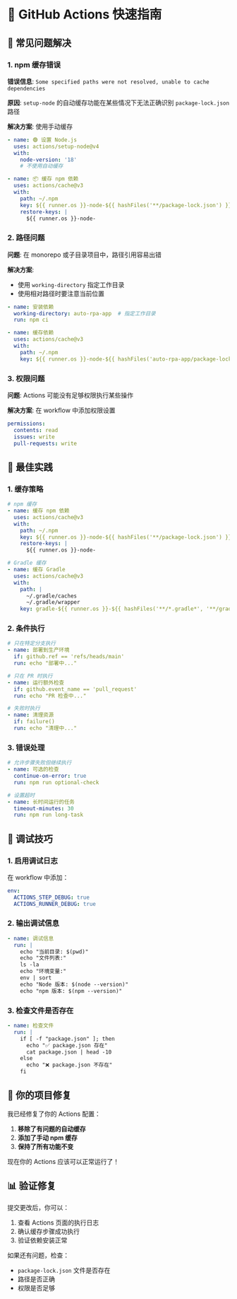 # 🚀 GitHub Actions 快速指南

## 🐛 常见问题解决

### 1. npm 缓存错误
**错误信息**: `Some specified paths were not resolved, unable to cache dependencies`

**原因**: `setup-node` 的自动缓存功能在某些情况下无法正确识别 `package-lock.json` 路径

**解决方案**: 使用手动缓存
```yaml
- name: 🟢 设置 Node.js
  uses: actions/setup-node@v4
  with:
    node-version: '18'
    # 不使用自动缓存

- name: 📦 缓存 npm 依赖
  uses: actions/cache@v3
  with:
    path: ~/.npm
    key: ${{ runner.os }}-node-${{ hashFiles('**/package-lock.json') }}
    restore-keys: |
      ${{ runner.os }}-node-
```

### 2. 路径问题
**问题**: 在 monorepo 或子目录项目中，路径引用容易出错

**解决方案**: 
- 使用 `working-directory` 指定工作目录
- 使用相对路径时要注意当前位置
```yaml
- name: 安装依赖
  working-directory: auto-rpa-app  # 指定工作目录
  run: npm ci

- name: 缓存依赖
  uses: actions/cache@v3
  with:
    path: ~/.npm
    key: ${{ runner.os }}-node-${{ hashFiles('auto-rpa-app/package-lock.json') }}
```

### 3. 权限问题
**问题**: Actions 可能没有足够权限执行某些操作

**解决方案**: 在 workflow 中添加权限设置
```yaml
permissions:
  contents: read
  issues: write
  pull-requests: write
```

## 📝 最佳实践

### 1. 缓存策略
```yaml
# npm 缓存
- name: 缓存 npm 依赖
  uses: actions/cache@v3
  with:
    path: ~/.npm
    key: ${{ runner.os }}-node-${{ hashFiles('**/package-lock.json') }}
    restore-keys: |
      ${{ runner.os }}-node-

# Gradle 缓存
- name: 缓存 Gradle
  uses: actions/cache@v3
  with:
    path: |
      ~/.gradle/caches
      ~/.gradle/wrapper
    key: gradle-${{ runner.os }}-${{ hashFiles('**/*.gradle*', '**/gradle-wrapper.properties') }}
```

### 2. 条件执行
```yaml
# 只在特定分支执行
- name: 部署到生产环境
  if: github.ref == 'refs/heads/main'
  run: echo "部署中..."

# 只在 PR 时执行
- name: 运行额外检查
  if: github.event_name == 'pull_request'
  run: echo "PR 检查中..."

# 失败时执行
- name: 清理资源
  if: failure()
  run: echo "清理中..."
```

### 3. 错误处理
```yaml
# 允许步骤失败但继续执行
- name: 可选的检查
  continue-on-error: true
  run: npm run optional-check

# 设置超时
- name: 长时间运行的任务
  timeout-minutes: 30
  run: npm run long-task
```

## 🔧 调试技巧

### 1. 启用调试日志
在 workflow 中添加：
```yaml
env:
  ACTIONS_STEP_DEBUG: true
  ACTIONS_RUNNER_DEBUG: true
```

### 2. 输出调试信息
```yaml
- name: 调试信息
  run: |
    echo "当前目录: $(pwd)"
    echo "文件列表:"
    ls -la
    echo "环境变量:"
    env | sort
    echo "Node 版本: $(node --version)"
    echo "npm 版本: $(npm --version)"
```

### 3. 检查文件是否存在
```yaml
- name: 检查文件
  run: |
    if [ -f "package.json" ]; then
      echo "✅ package.json 存在"
      cat package.json | head -10
    else
      echo "❌ package.json 不存在"
    fi
```

## 🎯 你的项目修复

我已经修复了你的 Actions 配置：

1. **移除了有问题的自动缓存**
2. **添加了手动 npm 缓存**
3. **保持了所有功能不变**

现在你的 Actions 应该可以正常运行了！

## 📊 验证修复

提交更改后，你可以：
1. 查看 Actions 页面的执行日志
2. 确认缓存步骤成功执行
3. 验证依赖安装正常

如果还有问题，检查：
- `package-lock.json` 文件是否存在
- 路径是否正确
- 权限是否足够 